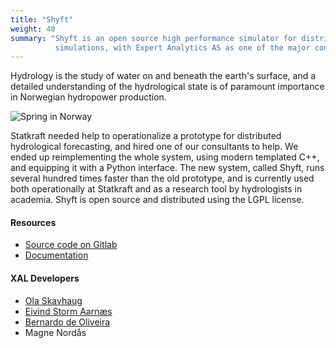 ```yaml
---
title: "Shyft"
weight: 40
summary: "Shyft is an open source high performance simulator for distributed hydrological
          simulations, with Expert Analytics AS as one of the major contributors."
---
```


Hydrology is the study of water on and beneath the earth's surface, and a
detailed understanding of the hydrological state is of paramount importance in
Norwegian hydropower production.

![Spring in Norway](/img/hydrology.jpg)

Statkraft needed help to operationalize a prototype for distributed
hydrological forecasting, and hired one of our consultants to
help. We ended up reimplementing the whole system, using modern
templated C++, and equipping it with a Python interface. The new
system, called Shyft, runs several hundred times faster than the old
prototype, and is currently used both operationally at Statkraft and
as a research tool by hydrologists in academia. Shyft is open
source and distributed using the LGPL license.

<h4>Resources</h4>

 * <a href="https://gitlab.com/shyft-os/shyft">Source code on Gitlab</a>
 * <a href="http://shyft.readthedocs.io/en/latest/">Documentation</a>

<h4>XAL Developers</h4>

 * <a href="{{<ref ola>}}">Ola Skavhaug</a>
 * <a href="{{<ref eivind>}}">Eivind Storm Aarnæs</a>
 * <a href="{{<ref bernardo>}}">Bernardo de Oliveira</a>
 * Magne Nordås
